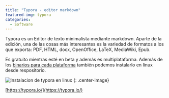 ```yaml
---
title: "Typora - editor markdown"
featured-img: typora
categories: 
  - Software
---
```


Typora es un Editor de texto minimalista mediante markdown. Aparte de la edición, una de las cosas más interesantes es la variedad de formatos a los que exporta: PDF, HTML, docx, OpenOffice, LaTeX, MediaWiki, Epub.

Es gratuito mientras esté en beta y además es multiplataforma. Además de los [binarios para cada plataforma](https://mega.nz/#!hIhC2CRL!NQkjrzYK7Q8RHDFVGPMe9VM25XoVj4dwrLgl29OrSHs) también podemos instalarlo en linux desde respositorio.

![Instalacion de typora en linux](/assets/img/posts/typora-linux.jpg)
{: .center-image}

[https://typora.io/](https://typora.io/)
